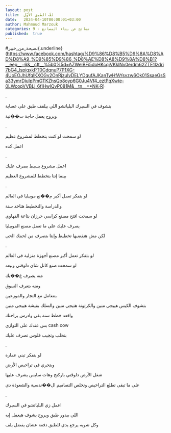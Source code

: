 ```yaml
---
layout: post
title:  لفّ الطبق الأوّل
date:   2024-04-10T00:00:01+03:00
author: Mahmoud Marzouk
categories: 9 - نصائح عن بناء المصانع
published:  true
---
```

\#نصيحة_من_خبير{.underline}(https://www.facebook.com/hashtag/%D9%86%D8%B5%D9%8A%D8%AD%D8%A9_%D9%85%D9%86_%D8%AE%D8%A8%D9%8A%D8%B1?__eep__=6&__cft__%5b0%5d=AZWelBFi5doHKcqiVKklNv0erdm62ZTE1Izdri7bG4_lspiqxkPT0CdqnuP7P1XG-4UoEOJhUfqlKXOGy2OnRjzuIvDELYDqufAJKanTwHfAYsvzw6Ok01SsaeGsSa33ymrDiuIpPmGTKZhsQo8oyp6G0Ju4Vf4_eztPqXwte-0LWcopVVBLj_6fIHwIQvP081M&__tn__=*NK-R)

.

بتشوف في السيرك البلياتشو اللي بيلفف طبق على عصاية

ويروح يعمل حاجة ت��نية

.

لو سمحت لو كنت بتخطط لمشروع عظيم

اعمل كده

.

اعمل مشروع بسيط يصرف عليك

بينما إنتا بتخطط للمشروع العظيم

.

لو بتفكر تعمل أكبر م��نع موبيليا في العالم

والدراسة والتخطيط هتاخد سنة

لو سمحت افتح مصنع كراسي خرزان بتاعة القهاوي

يصرف عليك على ما تعمل مصنع الموبيليا

لكن مش هنقضيها تخطيط وإنتا بتصرف من لحمك الحي

.

لو بتفكر تعمل أكبر مصنع أجهزة منزلية في العالم

لو سمحت صنع كاتل شاي دلوقتي وبيعه

منه يصرف ع��يك

ومنه بتعرف السوق

بتتعامل مع التجار والموزعين

بتشوف الكيس هييجي منين والكرتونة هتيجي منين والسلك بفيشة هييجي
منين

واقعد خطط سنة بقى وادرس براحتك

بس عندك على التوازي cash cow

بتحلب وتجيب فلوس تصرف عليك

.

لو بتفكر تبني عمارة

وبتجري في تراخيص الأرض

شغل الأرض دلوقتي باركنج وهات سايس يشرف عليها

على ما تبقى تطلع التراخيص وتخلص التصاميم ال��ندسية والشعوذة
دي

.

اعمل زي البلياتشو في السيرك

اللي بيدور طبق ويروح يشوف هيعمل إيه

وكل شويه يرجع يدي للطبق دفعة عشان يفضل يلف

